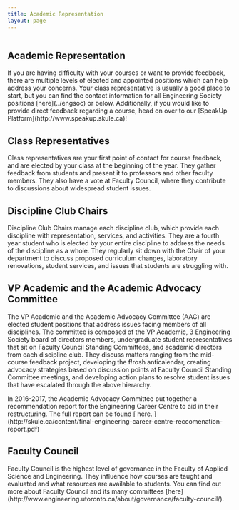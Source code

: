 ```yaml
---
title: Academic Representation
layout: page
---
```


<div class="columns">
    <div class="column">
        <div class="content">
            <h2 class="title">Academic Representation</h2>
            <p>If you are having difficulty with your courses or want to provide feedback, there are multiple levels of elected and appointed positions which can help address your concerns. Your class representative is usually a good place to start, but you can find the contact information for all Engineering Society positions [here](../engsoc) or below. Additionally, if you would like to provide direct feedback regarding a course, head on over to our [SpeakUp Platform](http://www.speakup.skule.ca)!</p>
            <h2>Class Representatives</h2>
            <p>Class representatives are your first point of contact for course feedback, and are elected by your class at the beginning of the year. They gather feedback from students and present it to professors and other faculty members. They also have a vote at Faculty Council, where they contribute to discussions about widespread student issues.</p>
            <h2>Discipline Club Chairs</h2>
            <p>Discipline Club Chairs manage each discipline club, which provide each discipline with representation, services, and activities. They are a fourth year student who is elected by your entire discipline to address the needs of the discipline as a whole. They regularly sit down with the Chair of your department to discuss proposed curriculum changes, laboratory renovations, student services, and issues that students are struggling with.</p>
            <h2>VP Academic and the Academic Advocacy Committee</h2>
            <p>The VP Academic and the Academic Advocacy Committee (AAC) are elected student positions that address issues facing members of all disciplines. The committee is composed of the VP Academic, 3 Engineering Society board of directors members, undergraduate student representatives that sit on Faculty Council Standing Committees, and academic directors from each discipline club. They discuss matters ranging from the mid-course feedback project, developing the f!rosh anticalendar, creating advocacy strategies based on discussion points at Faculty Council Standing Committee meetings, and developing action plans to resolve student issues that have escalated through the above hierarchy.</p>
            <p> In 2016-2017, the Academic Advocacy Committee put together a recommendation report for the Engineering Career Centre to aid in their restructuring. The full report can be found [ here. ](http://skule.ca/content/final-engineering-career-centre-reccomenation-report.pdf)</p>
            <h2>Faculty Council</h2>
            <p>Faculty Council is the highest level of governance in the Faculty of Applied Science and Engineering. They influence how courses are taught and evaluated and what resources are available to students. You can find out more about Faculty Council and its many committees [here](http://www.engineering.utoronto.ca/about/governance/faculty-council/).</p>
        </div>
    </div>
</div>